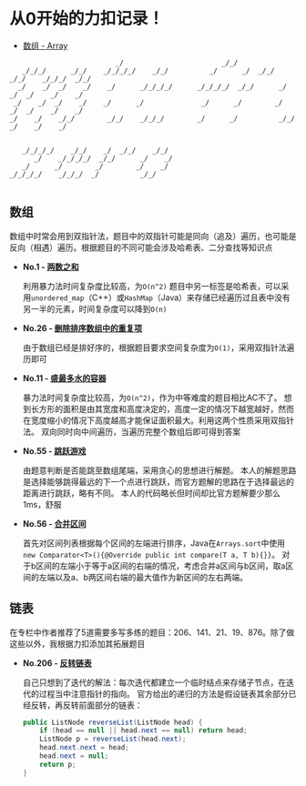 # 从0开始的力扣记录！
- [数组 - Array](#数组)

```text
                          _/                        _/_/                                     
   _/_/_/      _/_/    _/_/_/_/    _/_/          _/      _/  _/_/    _/_/    _/_/_/  _/_/    
  _/    _/  _/    _/    _/      _/_/_/_/      _/_/_/_/  _/_/      _/    _/  _/    _/    _/   
 _/    _/  _/    _/    _/      _/              _/      _/        _/    _/  _/    _/    _/    
_/    _/    _/_/        _/_/    _/_/_/        _/      _/          _/_/    _/    _/    _/     
                                                                               
                                           
   _/_/_/_/    _/_/    _/  _/_/    _/_/    
      _/    _/_/_/_/  _/_/      _/    _/   
   _/      _/        _/        _/    _/    
_/_/_/_/    _/_/_/  _/          _/_/       
                                           
```

## 数组
数组中时常会用到双指针法，题目中的双指针可能是同向（追及）遍历，也可能是反向（相遇）遍历。根据题目的不同可能会涉及哈希表、二分查找等知识点

- **No.1 - [两数之和](https://leetcode-cn.com/problems/two-sum)**

  利用暴力法时间复杂度比较高，为`O(n^2)`
  题目中另一标签是哈希表，可以采用`unordered_map`（C++）或`HashMap`（Java）来存储已经遍历过且表中没有另一半的元素，时间复杂度可以降到`O(n)`
  
- **No.26 - [删除排序数组中的重复项](https://leetcode-cn.com/problems/remove-duplicates-from-sorted-array/)**

  由于数组已经是排好序的，根据题目要求空间复杂度为`O(1)`，采用双指针法遍历即可

- **No.11 - [盛最多水的容器](https://leetcode-cn.com/problems/container-with-most-water)**

  暴力法时间复杂度比较高，为`O(n^2)`，作为中等难度的题目相比AC不了。
  想到长方形的面积是由其宽度和高度决定的，高度一定的情况下越宽越好，然而在宽度缩小的情况下高度越高才能保证面积最大。利用这两个性质采用双指针法。
  双向同时向中间遍历，当遍历完整个数组后即可得到答案
  
- **No.55 - [跳跃游戏](https://leetcode-cn.com/problems/jump-game)**

  由题意判断是否能跳至数组尾端，采用贪心的思想进行解题。
  本人的解题思路是选择能够跳得最远的下一个点进行跳跃，而官方题解的思路在于选择最远的距离进行跳跃，略有不同。
  本人的代码略长但时间却比官方题解要少那么1ms，舒服

- **No.56 - [合并区间](https://leetcode-cn.com/problems/merge-intervals)**

  首先对区间列表根据每个区间的左端进行排序，Java在`Arrays.sort`中使用`new Comparator<T>(){@Override public int compare(T a, T b){}}`。
  对于b区间的左端小于等于a区间的右端的情况，考虑合并a区间与b区间，取a区间的左端以及a、b两区间右端的最大值作为新区间的左右两端。

## 链表
在专栏中作者推荐了5道需要多写多练的题目：206、141、21、19、876。除了做这些以外，我根据力扣添加其拓展题目

- **No.206 - [反转链表](https://leetcode-cn.com/problems/reverse-linked-list/)**

  自己只想到了迭代的解法：每次迭代都建立一个临时结点来存储子节点，在迭代的过程当中注意指针的指向。
  官方给出的递归的方法是假设链表其余部分已经反转，再反转前面部分的链表：
  ```java
  public ListNode reverseList(ListNode head) {
      if (head == null || head.next == null) return head;
      ListNode p = reverseList(head.next);
      head.next.next = head;
      head.next = null;
      return p;
  }
  ```
